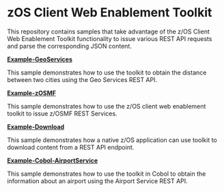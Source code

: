 # zOS Client Web Enablement Toolkit

This repository contains samples that take advantage of the z/OS Client Web Enablement Toolkit functionality to issue various REST API requests and parse the corresponding JSON content.

[**Example-GeoServices**](https://github.com/IBM/zOS-Client-Web-Enablement-Toolkit/tree/master/Example-GeoServices)

This sample demonstrates how to use the toolkit to obtain the distance between two cities using the Geo Services REST API.

[**Example-zOSMF**](https://github.com/IBM/zOS-Client-Web-Enablement-Toolkit/tree/master/Example-zOSMF)

This sample demonstrates how to use the z/OS client web enablement toolkit to issue z/OSMF REST Services.

[**Example-Download**](https://github.com/IBM/zOS-Client-Web-Enablement-Toolkit/tree/master/Example-Download)

This sample demonstrates how a native z/OS application can use toolkit to download content from a REST API endpoint.

[**Example-Cobol-AirportService**](https://github.com/IBM/zOS-Client-Web-Enablement-Toolkit/tree/master/Example-Cobol-AirportService)

This sample demonstrates how to use the toolkit in Cobol to obtain the information about an airport using the Airport Service REST API.